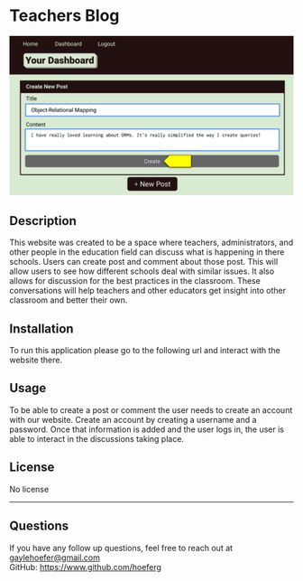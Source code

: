 # Teachers Blog

<img src="blog.png" />

## Description

This website was created to be a space where teachers, administrators, and other people in the education field can discuss what is happening in there schools. Users can create post and comment about those post. This will allow users to see how different schools deal with similar issues. It also allows for discussion for the best practices in the classroom. These conversations will help teachers and other educators get insight into other classroom and better their own.

## Installation

To run this application please go to the following url and interact with the website there. 

## Usage

To be able to create a post or comment the user needs to create an account with our website. Create an account by creating a username and a password. Once that information is added and the user logs in, the user is able to interact in the discussions taking place.

## License

No license

---

## Questions

If you have any follow up questions, feel free to reach out at gaylehoefer@gmail.com  
GitHub: https://www.github.com/hoeferg
